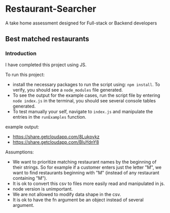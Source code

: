 # Restaurant-Searcher
A take home assessment designed for Full-stack or Backend developers
## Best matched restaurants
### Introduction
I have completed this project using JS.

To run this project:
- install the necessary packages to run the script using: `npm install`. To verify, you should see a `node_modules` file generated.
- To see the output for the example cases, run the script file by entering `node index.js` in the terminal, you should see several console tables generated.
- To test manually your self, navigate to `index.js` and manipulate the entries in the `runExamples` function.

example output: 
- https://share.getcloudapp.com/8Lukpvkz
- https://share.getcloudapp.com/BluYdnY8

Assumptions:
- We want to prioritize matching restaurant names by the beginning of their strings. So for example if a customer enters just the letter "M",
  we want to find restaurants beginning with "M" (instead of any restaurant containing "M").
- It is ok to convert this csv to files more easily read and manipulated in js.
- node version is unimportant.
- We are not allowed to modify data shape in the csv.
- It is ok to have the fn argument be an object instead of several argument.
